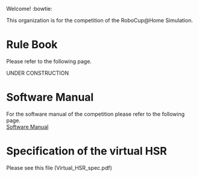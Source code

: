 Welcome! :bowtie:

This organization is for the competition of the RoboCup@Home Simulation.  

# Rule Book

Please refer to the following page.  

UNDER CONSTRUCTION

# Software Manual

For the software manual of the competition please refer to the following page.  
[Software Manual](SoftwareManual/SoftwareManual.md)

# Specification of the virtual HSR

Please see this file (Virtual_HSR_spec.pdf)

